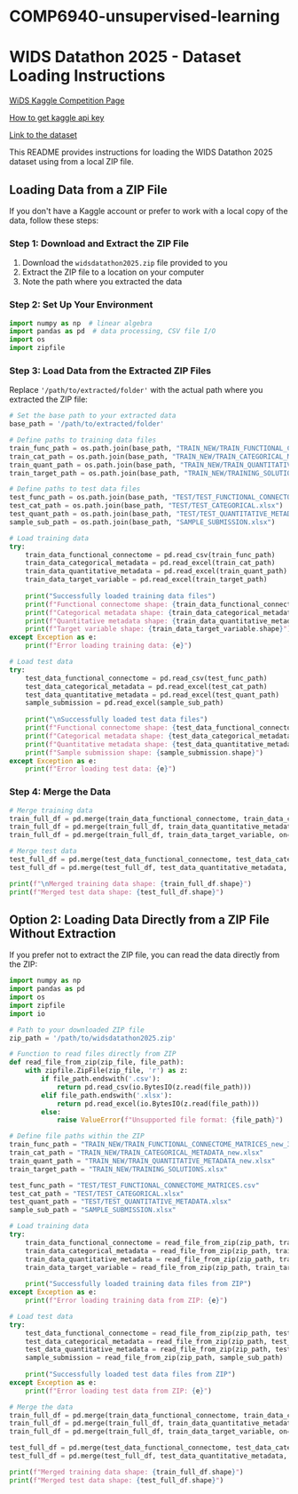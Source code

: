 # COMP6940-unsupervised-learning

# WIDS Datathon 2025 - Dataset Loading Instructions

[WiDS Kaggle Competition Page](https://www.kaggle.com/competitions/widsdatathon2025/data)

[How to get kaggle api key](https://christianjmills.com/posts/kaggle-obtain-api-key-tutorial/)

[Link to the dataset](https://drive.google.com/drive/folders/17Bl12sKJpwn3MXlXP5C4I7yqDwQKAqI1?usp=sharing)

This README provides instructions for loading the WIDS Datathon 2025 dataset using from a local ZIP file.

## Loading Data from a ZIP File

If you don't have a Kaggle account or prefer to work with a local copy of the data, follow these steps:

### Step 1: Download and Extract the ZIP File

1. Download the `widsdatathon2025.zip` file provided to you
2. Extract the ZIP file to a location on your computer
3. Note the path where you extracted the data

### Step 2: Set Up Your Environment

```python
import numpy as np  # linear algebra
import pandas as pd  # data processing, CSV file I/O
import os
import zipfile
```

### Step 3: Load Data from the Extracted ZIP Files

Replace `'/path/to/extracted/folder'` with the actual path where you extracted the ZIP file:

```python
# Set the base path to your extracted data
base_path = '/path/to/extracted/folder'

# Define paths to training data files
train_func_path = os.path.join(base_path, "TRAIN_NEW/TRAIN_FUNCTIONAL_CONNECTOME_MATRICES_new_36P_Pearson.csv")
train_cat_path = os.path.join(base_path, "TRAIN_NEW/TRAIN_CATEGORICAL_METADATA_new.xlsx")
train_quant_path = os.path.join(base_path, "TRAIN_NEW/TRAIN_QUANTITATIVE_METADATA_new.xlsx")
train_target_path = os.path.join(base_path, "TRAIN_NEW/TRAINING_SOLUTIONS.xlsx")

# Define paths to test data files
test_func_path = os.path.join(base_path, "TEST/TEST_FUNCTIONAL_CONNECTOME_MATRICES.csv")
test_cat_path = os.path.join(base_path, "TEST/TEST_CATEGORICAL.xlsx")
test_quant_path = os.path.join(base_path, "TEST/TEST_QUANTITATIVE_METADATA.xlsx")
sample_sub_path = os.path.join(base_path, "SAMPLE_SUBMISSION.xlsx")

# Load training data
try:
    train_data_functional_connectome = pd.read_csv(train_func_path)
    train_data_categorical_metadata = pd.read_excel(train_cat_path)
    train_data_quantitative_metadata = pd.read_excel(train_quant_path)
    train_data_target_variable = pd.read_excel(train_target_path)
    
    print("Successfully loaded training data files")
    print(f"Functional connectome shape: {train_data_functional_connectome.shape}")
    print(f"Categorical metadata shape: {train_data_categorical_metadata.shape}")
    print(f"Quantitative metadata shape: {train_data_quantitative_metadata.shape}")
    print(f"Target variable shape: {train_data_target_variable.shape}")
except Exception as e:
    print(f"Error loading training data: {e}")

# Load test data
try:
    test_data_functional_connectome = pd.read_csv(test_func_path)
    test_data_categorical_metadata = pd.read_excel(test_cat_path)
    test_data_quantitative_metadata = pd.read_excel(test_quant_path)
    sample_submission = pd.read_excel(sample_sub_path)
    
    print("\nSuccessfully loaded test data files")
    print(f"Functional connectome shape: {test_data_functional_connectome.shape}")
    print(f"Categorical metadata shape: {test_data_categorical_metadata.shape}")
    print(f"Quantitative metadata shape: {test_data_quantitative_metadata.shape}")
    print(f"Sample submission shape: {sample_submission.shape}")
except Exception as e:
    print(f"Error loading test data: {e}")
```

### Step 4: Merge the Data

```python
# Merge training data
train_full_df = pd.merge(train_data_functional_connectome, train_data_categorical_metadata, on='participant_id')
train_full_df = pd.merge(train_full_df, train_data_quantitative_metadata, on='participant_id')
train_full_df = pd.merge(train_full_df, train_data_target_variable, on='participant_id')

# Merge test data
test_full_df = pd.merge(test_data_functional_connectome, test_data_categorical_metadata, on='participant_id')
test_full_df = pd.merge(test_full_df, test_data_quantitative_metadata, on='participant_id')

print(f"\nMerged training data shape: {train_full_df.shape}")
print(f"Merged test data shape: {test_full_df.shape}")
```

## Option 2: Loading Data Directly from a ZIP File Without Extraction

If you prefer not to extract the ZIP file, you can read the data directly from the ZIP:

```python
import numpy as np
import pandas as pd
import os
import zipfile
import io

# Path to your downloaded ZIP file
zip_path = '/path/to/widsdatathon2025.zip'

# Function to read files directly from ZIP
def read_file_from_zip(zip_file, file_path):
    with zipfile.ZipFile(zip_file, 'r') as z:
        if file_path.endswith('.csv'):
            return pd.read_csv(io.BytesIO(z.read(file_path)))
        elif file_path.endswith('.xlsx'):
            return pd.read_excel(io.BytesIO(z.read(file_path)))
        else:
            raise ValueError(f"Unsupported file format: {file_path}")

# Define file paths within the ZIP
train_func_path = "TRAIN_NEW/TRAIN_FUNCTIONAL_CONNECTOME_MATRICES_new_36P_Pearson.csv"
train_cat_path = "TRAIN_NEW/TRAIN_CATEGORICAL_METADATA_new.xlsx"
train_quant_path = "TRAIN_NEW/TRAIN_QUANTITATIVE_METADATA_new.xlsx"
train_target_path = "TRAIN_NEW/TRAINING_SOLUTIONS.xlsx"

test_func_path = "TEST/TEST_FUNCTIONAL_CONNECTOME_MATRICES.csv"
test_cat_path = "TEST/TEST_CATEGORICAL.xlsx"
test_quant_path = "TEST/TEST_QUANTITATIVE_METADATA.xlsx"
sample_sub_path = "SAMPLE_SUBMISSION.xlsx"

# Load training data
try:
    train_data_functional_connectome = read_file_from_zip(zip_path, train_func_path)
    train_data_categorical_metadata = read_file_from_zip(zip_path, train_cat_path)
    train_data_quantitative_metadata = read_file_from_zip(zip_path, train_quant_path)
    train_data_target_variable = read_file_from_zip(zip_path, train_target_path)
    
    print("Successfully loaded training data files from ZIP")
except Exception as e:
    print(f"Error loading training data from ZIP: {e}")

# Load test data
try:
    test_data_functional_connectome = read_file_from_zip(zip_path, test_func_path)
    test_data_categorical_metadata = read_file_from_zip(zip_path, test_cat_path)
    test_data_quantitative_metadata = read_file_from_zip(zip_path, test_quant_path)
    sample_submission = read_file_from_zip(zip_path, sample_sub_path)
    
    print("Successfully loaded test data files from ZIP")
except Exception as e:
    print(f"Error loading test data from ZIP: {e}")

# Merge the data
train_full_df = pd.merge(train_data_functional_connectome, train_data_categorical_metadata, on='participant_id')
train_full_df = pd.merge(train_full_df, train_data_quantitative_metadata, on='participant_id')
train_full_df = pd.merge(train_full_df, train_data_target_variable, on='participant_id')

test_full_df = pd.merge(test_data_functional_connectome, test_data_categorical_metadata, on='participant_id')
test_full_df = pd.merge(test_full_df, test_data_quantitative_metadata, on='participant_id')

print(f"Merged training data shape: {train_full_df.shape}")
print(f"Merged test data shape: {test_full_df.shape}")
```